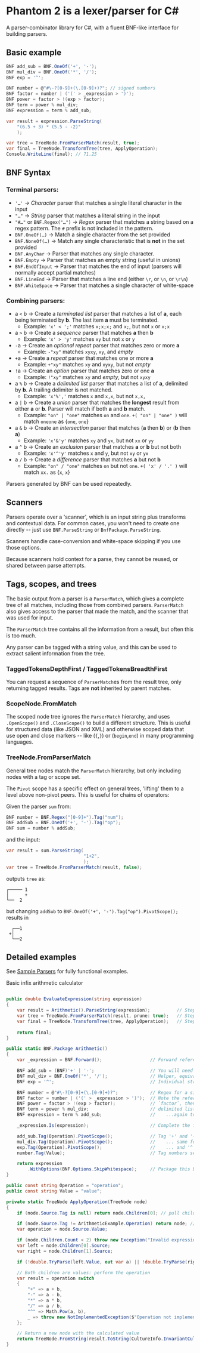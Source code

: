 Phantom 2 is a lexer/parser for C#
==================================

A parser-combinator library for C#, with a fluent BNF-like interface for building parsers.

Basic example
-------------

```csharp
BNF add_sub = BNF.OneOf('+', '-');
BNF mul_div = BNF.OneOf('*', '/');
BNF exp = '^';

BNF number = @"#\-?[0-9]+(\.[0-9]+)?"; // signed numbers
BNF factor = number | ('(' > _expression > ')');
BNF power = factor > !(exp > factor);
BNF term = power % mul_div;
BNF expression = term % add_sub;
```

```csharp
var result = expression.ParseString(
    "(6.5 + 3) * (5.5 - -2)"
    );

var tree = TreeNode.FromParserMatch(result, true);
var final = TreeNode.TransformTree(tree, ApplyOperation);
Console.WriteLine(final); // 71.25
```

BNF Syntax
----------

### Terminal parsers:

- `'…'` → *Character* parser that matches a single literal character in the input
- `"…"` → *String* parser that matches a literal string in the input
- `"#…"` or `BNF.Regex("…")` → *Regex* parser that matches a string based on a regex pattern. The `#` prefix is not included in the pattern.
- `BNF.OneOf(…)` → Match a single character from the set provided
- `BNF.NoneOf(…)` → Match any single characteristic that is **not** in the set provided
- `BNF.AnyChar` → Parser that matches any single character.
- `BNF.Empty` → Parser that matches an empty string (useful in unions)
- `BNF.EndOfInput` → Parser that matches the end of input (parsers will normally accept partial matches)
- `BNF.LineEnd` → Parser that matches a line end (either `\r`, or `\n`, or `\r\n`)
- `BNF.WhiteSpace` → Parser that matches a single character of white-space

### Combining parsers:

-  a `<` b → Create a *terminated list* parser that matches a list of **a**, each being terminated by **b**. The last item **a** must be terminated.
   - Example: `'x' < ';'` matches `x;x;x;` and `x;`, but not `x` or `x;x`
-  a `>` b → Create a *sequence* parser that matches **a** then **b**
   - Example: `'x' > 'y'` matches `xy` but not `x` or `y`
- `-`a → Create an *optional repeat* parser that matches zero or more **a**
   - Example: `-"xy"` matches `xyxy`, `xy`, and *empty*
- `+`a → Create a *repeat* parser that matches one or more **a**
   - Example: `+"xy"` matches `xy` and `xyxy`, but not *empty*
- `!`a → Create an *option* parser that matches zero or one **a**
   - Example: `!"xy"` matches `xy` and *empty*, but not `xyxy`
- a `%` b → Create a *delimited list* parser that matches a list of **a**, delimited by **b**. A trailing delimiter is not matched.
   - Example: `'x'%','` matches `x` and `x,x`, but not `x,x,`
- a `|` b → Create a *union* parser that matches the **longest** result from either **a** or **b**. Parser will match if both **a** and **b** match.
   - Example: `"on" | "one"` matches `on` and `one`. `+( "on" | "one" )` will match `oneone` as {`one`, `one`}
- a `&` b → Create an *intersection* parser that matches (**a** then **b**) or (**b** then **a**)
   - Example: `'x'&'y'` matches `xy` and `yx`, but not `xx` or `yy` 
- a `^` b → Create an *exclusion* parser that matches **a** or **b** but not both
    - Example: `'x'^'y'` matches `x` and `y`, but not `xy` or `yx`
- a `/` b → Create a *difference* parser that matches **a** but not **b**
    - Example: `"on" / "one"` matches `on` but not `one`. `+( 'x' / '.' )` will match `xx.` as {`x`, `x`}

Parsers generated by BNF can be used repeatedly.

Scanners
--------

Parsers operate over a 'scanner', which is an input string plus transforms and contextual data.
For common cases, you won't need to create one directly -- just use `BNF.ParseString` or `BnfPackage.ParseString`.

Scanners handle case-conversion and white-space skipping if you use those options.

Because scanners hold context for a parse, they cannot be reused, or shared between parse attempts.

Tags, scopes, and trees
-----------------------

The basic output from a parser is a `ParserMatch`, which gives a complete tree of all matches, including those from combined
parsers. `ParserMatch` also gives access to the parser that made the match, and the scanner that was used for input.

The `ParserMatch` tree contains all the information from a result, but often this is too much.

Any parser can be tagged with a string value, and this can be used to extract salient information from the tree.

### TaggedTokensDepthFirst / TaggedTokensBreadthFirst

You can request a sequence of `ParserMatch`es from the result tree, only returning tagged results.
Tags are **not** inherited by parent matches.

### ScopeNode.FromMatch

The scoped node tree ignores the `ParserMatch` hierarchy, and uses `.OpenScope()` and `.CloseScope()`
to build a different structure. This is useful for structured data (like JSON and XML) and otherwise scoped
data that use open and close markers -- like (`{`,`}`) or (`begin`,`end`) in many programming languages.

### TreeNode.FromParserMatch

General tree nodes match the `ParserMatch` hierarchy, but only including nodes with a tag or scope set.

The `Pivot` scope has a specific effect on general trees, 'lifting' them to a level above non-pivot peers.
This is useful for chains of operators:

Given the parser `sum` from:

```csharp
BNF number = BNF.Regex("[0-9]+").Tag("num");
BNF addSub = BNF.OneOf('+', '-').Tag("op");
BNF sum = number % addSub;
```

and the input:

```csharp
var result = sum.ParseString(
                             "1+2",
                             );
var tree = TreeNode.FromParserMatch(result, false);
```

outputs `tree` as:
```
┌───── 1   
│      +   
└──  2     
```

but changing `addSub` to `BNF.OneOf('+', '-').Tag("op").PivotScope();` results in

```
  ┌──1  
 +│     
  └──2  
```

Detailed examples
-----------------

See [Sample Parsers](https://github.com/i-e-b/Phantom2/tree/master/SamplesStd) for fully functional examples.

Basic infix arithmetic calculator

```csharp

public double EvaluateExpression(string expression)
{
    var result = Arithmetic().ParseString(expression);          // Step 1: parse input
    var tree = TreeNode.FromParserMatch(result, prune: true);   // Step 2: build expression tree
    var final = TreeNode.TransformTree(tree, ApplyOperation);   // Step 3: reduce the tree to a value
    
    return final;
}

public static BNF.Package Arithmetic()
{
    var _expression = BNF.Forward();                  // Forward reference, to allow circular/recursive matching

    BNF add_sub = (BNF)'+' | '-';                     // You will need to cast one of a set of strings or characters to `BNF`
    BNF mul_div = BNF.OneOf('*', '/');                // Helper, equivalent to: `(BNF)'+' | '-'`
    BNF exp = '^';                                    // Individual strings or characters cast correctly if the left side type is given

    BNF number = @"#\-?[0-9]+(\.[0-9]+)?";            // Regex for a signed number. Regexes bind as a single terminal match
    BNF factor = number | ('(' > _expression > ')');  // Note the reference to `_expression` forward ref, before `expression` is defined
    BNF power = factor > !(exp > factor);             // `factor`, then optional '^' + `factor`
    BNF term = power % mul_div;                       // delimited list, to handle patterns like "1 * 2 / 3 * 4"
    BNF expression = term % add_sub;                  //    ...again to handle "1 + 2 - 3 + 4"

    _expression.Is(expression);                       // Complete the forward reference

    add_sub.Tag(Operation).PivotScope();              // Tag '+' and '-' as operations, and mark them as pivoting
    mul_div.Tag(Operation).PivotScope();              //    ... same for '*' and '/'
    exp.Tag(Operation).PivotScope();                  //    ... and '^'
    number.Tag(Value);                                // Tag numbers separately from operations

    return expression
        .WithOptions(BNF.Options.SkipWhitespace);     // Package this BNF with the intended scanner settings
}

public const string Operation = "operation";
public const string Value = "value";

private static TreeNode ApplyOperation(TreeNode node)
{
    if (node.Source.Tag is null) return node.Children[0]; // pull child up through joining nodes

    if (node.Source.Tag != ArithmeticExample.Operation) return node; // only look at operation nodes
    var operation = node.Source.Value;

    if (node.Children.Count < 2) throw new Exception("Invalid expression");
    var left = node.Children[0].Source;
    var right = node.Children[1].Source;

    if (!double.TryParse(left.Value, out var a) || !double.TryParse(right.Value, out var b)) return node; // one of our children is not a number

    // Both children are values: perform the operation
    var result = operation switch
    {
        "+" => a + b,
        "-" => a - b,
        "*" => a * b,
        "/" => a / b,
        "^" => Math.Pow(a, b),
        _ => throw new NotImplementedException($"Operation not implemented: '{operation}'")
    };

    // Return a new node with the calculated value
    return TreeNode.FromString(result.ToString(CultureInfo.InvariantCulture), ArithmeticExample.Value);
}
```

